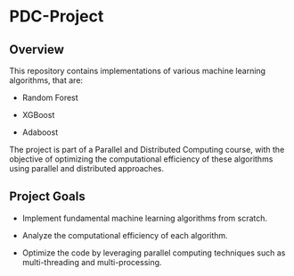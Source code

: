 # PDC-Project

## Overview

This repository contains implementations of various machine learning algorithms, that are:

- Random Forest

- XGBoost

- Adaboost

The project is part of a Parallel and Distributed Computing course, with the objective of optimizing the computational efficiency of these algorithms using parallel and distributed approaches.

## Project Goals

- Implement fundamental machine learning algorithms from scratch.

- Analyze the computational efficiency of each algorithm.

- Optimize the code by leveraging parallel computing techniques such as multi-threading and multi-processing.
